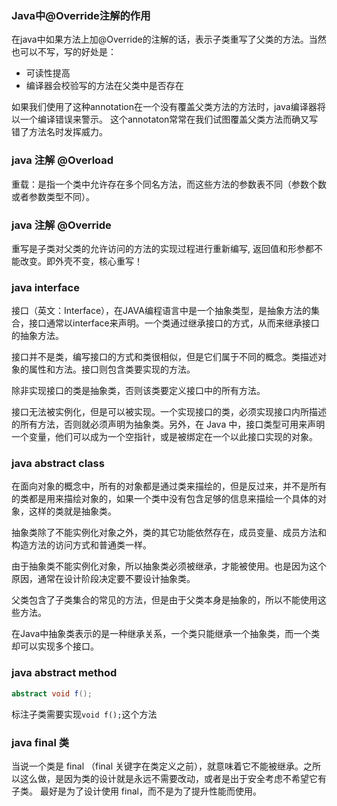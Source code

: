 ### Java中@Override注解的作用


在java中如果方法上加@Override的注解的话，表示子类重写了父类的方法。当然也可以不写，写的好处是：

- 可读性提高
- 编译器会校验写的方法在父类中是否存在

如果我们使用了这种annotation在一个没有覆盖父类方法的方法时，java编译器将以一个编译错误来警示。
这个annotaton常常在我们试图覆盖父类方法而确又写错了方法名时发挥威力。


### java 注解 @Overload

重载：是指一个类中允许存在多个同名方法，而这些方法的参数表不同（参数个数或者参数类型不同）。

### java 注解 @Override

重写是子类对父类的允许访问的方法的实现过程进行重新编写, 返回值和形参都不能改变。即外壳不变，核心重写！


### java interface 

接口（英文：Interface），在JAVA编程语言中是一个抽象类型，是抽象方法的集合，接口通常以interface来声明。一个类通过继承接口的方式，从而来继承接口的抽象方法。

接口并不是类，编写接口的方式和类很相似，但是它们属于不同的概念。类描述对象的属性和方法。接口则包含类要实现的方法。

除非实现接口的类是抽象类，否则该类要定义接口中的所有方法。

接口无法被实例化，但是可以被实现。一个实现接口的类，必须实现接口内所描述的所有方法，否则就必须声明为抽象类。另外，在 Java 中，接口类型可用来声明一个变量，他们可以成为一个空指针，或是被绑定在一个以此接口实现的对象。



### java abstract class

在面向对象的概念中，所有的对象都是通过类来描绘的，但是反过来，并不是所有的类都是用来描绘对象的，如果一个类中没有包含足够的信息来描绘一个具体的对象，这样的类就是抽象类。

抽象类除了不能实例化对象之外，类的其它功能依然存在，成员变量、成员方法和构造方法的访问方式和普通类一样。

由于抽象类不能实例化对象，所以抽象类必须被继承，才能被使用。也是因为这个原因，通常在设计阶段决定要不要设计抽象类。

父类包含了子类集合的常见的方法，但是由于父类本身是抽象的，所以不能使用这些方法。

在Java中抽象类表示的是一种继承关系，一个类只能继承一个抽象类，而一个类却可以实现多个接口。

### java abstract method

```java
abstract void f();
```

标注子类需要实现`void f();`这个方法



### java final 类

当说一个类是 final （final 关键字在类定义之前），就意味着它不能被继承。之所以这么做，是因为类的设计就是永远不需要改动，或者是出于安全考虑不希望它有子类。
最好是为了设计使用 final，而不是为了提升性能而使用。



